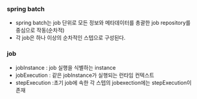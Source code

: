 ### spring batch

- spring batch는 job 단위로 모든 정보와 메타데이터를 총괄한 job repository를 중심으로 작동(순차적)
- 각 job은 하나 이상의 순차적인 스텝으로 구성된다.


### job

- jobInstance : job 실행을 식별하는 instance
- jobExecution : 같은 jobInstance가 실행되는 런타임 컨텍스트
- stepExecution :초기 job에 속한 각 스텝의 jobexection에는 stepExecution이 존재
